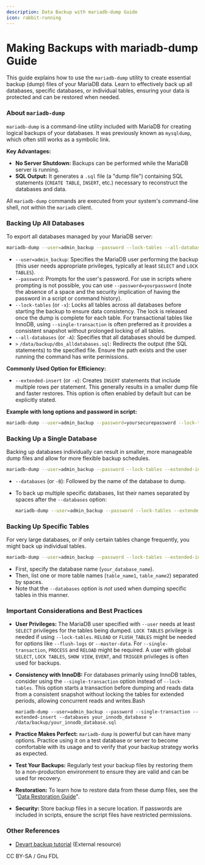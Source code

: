 ```yaml
---
description: Data Backup with mariadb-dump Guide
icon: rabbit-running
---
```


# Making Backups with mariadb-dump Guide

This guide explains how to use the `mariadb-dump` utility to create essential backup (dump) files of your MariaDB data. Learn to effectively back up all databases, specific databases, or individual tables, ensuring your data is protected and can be restored when needed.

### About `mariadb-dump`

`mariadb-dump` is a command-line utility included with MariaDB for creating logical backups of your databases. It was previously known as `mysqldump`, which often still works as a symbolic link.

**Key Advantages:**

* **No Server Shutdown:** Backups can be performed while the MariaDB server is running.
* **SQL Output:** It generates a `.sql` file (a "dump file") containing SQL statements (`CREATE TABLE`, `INSERT`, etc.) necessary to reconstruct the databases and data.

All `mariadb-dump` commands are executed from your system's command-line shell, not within the `mariadb` client.

### Backing Up All Databases

To export all databases managed by your MariaDB server:

```bash
mariadb-dump --user=admin_backup --password --lock-tables --all-databases > /data/backup/dbs_alldatabases.sql
```

* `--user=admin_backup`: Specifies the MariaDB user performing the backup (this user needs appropriate privileges, typically at least `SELECT` and `LOCK TABLES`).
* `--password`: Prompts for the user's password. For use in scripts where prompting is not possible, you can use `--password=yourpassword` (note the absence of a space and the security implication of having the password in a script or command history).
* `--lock-tables` (or `-x`): Locks all tables across all databases before starting the backup to ensure data consistency. The lock is released once the dump is complete for each table. For transactional tables like InnoDB, using `--single-transaction` is often preferred as it provides a consistent snapshot without prolonged locking of all tables.
* `--all-databases` (or `-A`): Specifies that all databases should be dumped.
* `>` `/data/backup/dbs_alldatabases.sql`: Redirects the output (the SQL statements) to the specified file. Ensure the path exists and the user running the command has write permissions.

**Commonly Used Option for Efficiency:**

* `--extended-insert` (or `-e`): Creates `INSERT` statements that include multiple rows per statement. This generally results in a smaller dump file and faster restores. This option is often enabled by default but can be explicitly stated.

**Example with long options and password in script:**

```bash
mariadb-dump --user=admin_backup --password=yoursecurepassword --lock-tables --extended-insert --all-databases > /data/backup/dbs_alldatabases.sql
```

### Backing Up a Single Database

Backing up databases individually can result in smaller, more manageable dump files and allow for more flexible backup schedules.

```bash
mariadb-dump --user=admin_backup --password --lock-tables --extended-insert --databases your_database_name > /data/backup/your_database_name.sql
```

* `--databases` (or `-B`): Followed by the name of the database to dump.
*   To back up multiple specific databases, list their names separated by spaces after the `--databases` option:

    ```bash
    mariadb-dump --user=admin_backup --password --lock-tables --extended-insert --databases db1_name db2_name > /data/backup/selected_databases.sql
    ```

### Backing Up Specific Tables

For very large databases, or if only certain tables change frequently, you might back up individual tables.

```bash
mariadb-dump --user=admin_backup --password --lock-tables --extended-insert your_database_name table_name1 table_name2 > /data/backup/your_database_name_selected_tables.sql
```

* First, specify the database name (`your_database_name`).
* Then, list one or more table names (`table_name1`, `table_name2`) separated by spaces.
* Note that the `--databases` option is _not_ used when dumping specific tables in this manner.

### Important Considerations and Best Practices

* **User Privileges:** The MariaDB user specified with `--user` needs at least `SELECT` privileges for the tables being dumped. `LOCK TABLES` privilege is needed if using `--lock-tables`. `RELOAD` or `FLUSH_TABLES` might be needed for options like `--flush-logs` or `--master-data`. For `--single-transaction`, `PROCESS` and `RELOAD` might be required. A user with global `SELECT`, `LOCK TABLES`, `SHOW VIEW`, `EVENT`, and `TRIGGER` privileges is often used for backups.
*   **Consistency with InnoDB:** For databases primarily using InnoDB tables, consider using the `--single-transaction` option instead of `--lock-tables`. This option starts a transaction before dumping and reads data from a consistent snapshot without locking the tables for extended periods, allowing concurrent reads and writes.Bash

    ```
    mariadb-dump --user=admin_backup --password --single-transaction --extended-insert --databases your_innodb_database > /data/backup/your_innodb_database.sql
    ```
* **Practice Makes Perfect:** `mariadb-dump` is powerful but can have many options. Practice using it on a test database or server to become comfortable with its usage and to verify that your backup strategy works as expected.
* **Test Your Backups:** Regularly test your backup files by restoring them to a non-production environment to ensure they are valid and can be used for recovery.
* **Restoration:** To learn how to restore data from these dump files, see the "[Data Restoration Guide](https://www.google.com/search?q=link_to_Data_Restoration_Guide)".
* **Security:** Store backup files in a secure location. If passwords are included in scripts, ensure the script files have restricted permissions.

### Other References

* [Devart backup tutorial](https://www.google.com/search?q=link_to_Devart_backup_tutorial) (External resource)



CC BY-SA / Gnu FDL
